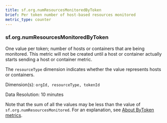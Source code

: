 ```yaml
---
title: sf.org.numResourcesMonitoredByToken
brief: Per token number of host-based resources monitored
metric_type: counter
---
```

### sf.org.numResourcesMonitoredByToken

One value per token; number of hosts or containers that are being monitored. This metric will not be created until a host or container actually starts sending a host or container metric.

The `resourceType` dimension indicates whether the value represents hosts or containers.

Dimension(s): `orgId, resourceType, tokenId`

Data Resolution: 10 minutes

Note that the sum of all the values may be less than the value of `sf.org.numResourcesMonitored`. For an explanation, see [About ByToken metrics](../readme.md#about-bytoken-metrics).

